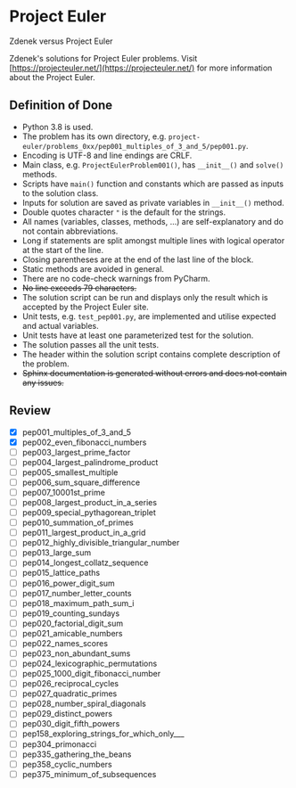 # Project Euler

Zdenek versus Project Euler

Zdenek's solutions for Project Euler problems. Visit [https://projecteuler.net/](https://projecteuler.net/) for more information about the Project Euler.

## Definition of Done

* Python 3.8 is used.
* The problem has its own directory, e.g. `project-euler/problems_0xx/pep001_multiples_of_3_and_5/pep001.py`.
* Encoding is UTF-8 and line endings are CRLF.
* Main class, e.g. `ProjectEulerProblem001()`, has `__init__()` and `solve()` methods.
* Scripts have `main()` function and constants which are passed as inputs to the solution class.
* Inputs for solution are saved as private variables in `__init__()` method.
* Double quotes character `"` is the default for the strings.
* All names (variables, classes, methods, ...) are self-explanatory and do not contain abbreviations.
* Long if statements are split amongst multiple lines with logical operator at the start of the line.
* Closing parentheses are at the end of the last line of the block.
* Static methods are avoided in general.
* There are no code-check warnings from PyCharm.
* ~~No line exceeds 79 characters.~~
* The solution script can be run and displays only the result which is accepted by the Project Euler site.
* Unit tests, e.g. `test_pep001.py`, are implemented and utilise expected and actual variables.
* Unit tests have at least one parameterized test for the solution.
* The solution passes all the unit tests.
* The header within the solution script contains complete description of the problem.
* ~~Sphinx documentation is generated without errors and does not contain any issues.~~

## Review

* [x] pep001_multiples_of_3_and_5
* [x] pep002_even_fibonacci_numbers
* [ ] pep003_largest_prime_factor
* [ ] pep004_largest_palindrome_product
* [ ] pep005_smallest_multiple
* [ ] pep006_sum_square_difference
* [ ] pep007_10001st_prime
* [ ] pep008_largest_product_in_a_series
* [ ] pep009_special_pythagorean_triplet
* [ ] pep010_summation_of_primes
* [ ] pep011_largest_product_in_a_grid
* [ ] pep012_highly_divisible_triangular_number
* [ ] pep013_large_sum
* [ ] pep014_longest_collatz_sequence
* [ ] pep015_lattice_paths
* [ ] pep016_power_digit_sum
* [ ] pep017_number_letter_counts
* [ ] pep018_maximum_path_sum_i
* [ ] pep019_counting_sundays
* [ ] pep020_factorial_digit_sum
* [ ] pep021_amicable_numbers
* [ ] pep022_names_scores
* [ ] pep023_non_abundant_sums
* [ ] pep024_lexicographic_permutations
* [ ] pep025_1000_digit_fibonacci_number
* [ ] pep026_reciprocal_cycles
* [ ] pep027_quadratic_primes
* [ ] pep028_number_spiral_diagonals
* [ ] pep029_distinct_powers
* [ ] pep030_digit_fifth_powers
* [ ] pep158_exploring_strings_for_which_only___
* [ ] pep304_primonacci
* [ ] pep335_gathering_the_beans
* [ ] pep358_cyclic_numbers
* [ ] pep375_minimum_of_subsequences
